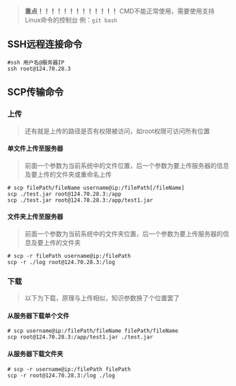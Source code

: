 > **重点！！！！！！！！！！！！！** CMD不能正常使用，需要使用支持Linux命令的控制台 例：`git bash`

## SSH远程连接命令

```shell
#ssh 用户名@服务器IP
ssh root@124.70.28.3
```



## SCP传输命令

### 上传

> 还有就是上传的路径是否有权限被访问，如root权限可访问所有位置

#### 单文件上传至服务器

> 前面一个参数为当前系统中的文件位置，后一个参数为要上传服务器的信息及要上传的文件夹或重命名上传

```shell
# scp filePath/fileName username@ip:/filePath[/fileName]
scp ./test.jar root@124.70.28.3:/app
scp ./test.jar root@124.70.28.3:/app/test1.jar
```

#### 文件夹上传至服务器

> 前面一个参数为当前系统中的文件夹位置，后一个参数为要上传服务器的信息及要上传的文件夹

```shell
# scp -r filePath username@ip:/filePath
scp -r ./log root@124.70.28.3:/log
```

### 下载

> 以下为下载，原理与上传相似，知识参数换了个位置罢了

#### 从服务器下载单个文件

```shell
# scp username@ip:/filePath/fileName filePath/fileName
scp root@124.70.28.3:/app/test1.jar ./test.jar
```

#### 从服务器下载文件夹

```shell
# scp -r username@ip:/filePath filePath
scp -r root@124.70.28.3:/log ./log
```
